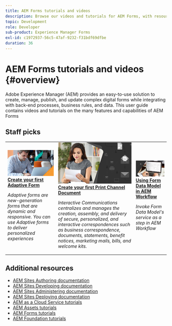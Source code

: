 ```yaml
---
title: AEM Forms tutorials and videos
description: Browse our videos and tutorials for AEM Forms, with resources and documentation to answer your queries.
topic: Development
role: Developer
sub-product: Experience Manager Forms
exl-id: c1972937-56c5-47af-9232-f31bdf69dfbe
duration: 36
---
```

# AEM Forms tutorials and videos {#overview}

Adobe Experience Manager (AEM) provides an easy-to-use solution to create, manage, publish, and update complex digital forms while integrating with back-end processes, business rules, and data. This user guide contains videos and tutorials on the many features and capabilities of AEM Forms


<div id="recs-overview-body-1"></div>
<div id="recs-overview-body-2"></div>
<div id="recs-overview-body-3"></div>
<div id="recs-overview-body-4"></div>
<div id="recs-overview-body-5"></div>
<div id="recs-overview-body-6"></div>

<div id="staff-picks-section">

## Staff picks

<table>
<tr>
  <td>
    <a href="./creating-your-first-adaptive-form/introduction-and-setup.md">
      <img alt="Create your first Adaptive Form" src="./assets/afhero.png" />
    </a>
    <div>
      <a href="./creating-your-first-adaptive-form/introduction-and-setup.md">
    <strong>Create your first Adaptive Form</strong>
    </a>
    </div>
    <p>
    <em>Adaptive forms are new-generation forms that are dynamic and responsive. You can use Adaptive forms to deliver personalized experiences</em>
    <p>
  </td>
   <td>
    <a href="./ic-print-channel-tutorial/introduction.md">
      <img alt="Create your first Print Channel Document" src="./assets/correspondence-management1.png" />
    </a>
    <div>
      <a href="./ic-print-channel-tutorial/introduction.md">
    <strong>Create your first Print Channel Document</strong>
    </a>
    </div>
    <p>
    <em>Interactive Communications centralizes and manages the creation, assembly, and delivery of secure, personalized, and interactive correspondences such as business correspondence, documents, statements, benefit notices, marketing mails, bills, and welcome kits. </em>
    <p>
  </td>
  <td>
    <a href="./adaptive-forms/form-data-model-service-as-step-in-workflow-video-use.md">
      <img alt="Using Form Data Model in AEM Workflow" src="./assets/fdmlogo.png" />
    </a>
    <div>
      <a href="./adaptive-forms/form-data-model-service-as-step-in-workflow-video-use.md">
    <strong>Using Form Data Model in AEM Workflow</strong>
    </a>
    </div>
    <p>
    <em>Invoke Form Data Model's service as a step in AEM Workflow</em>
    <p>
  </td>
</tr>
</table>

</div>


## Additional resources

* [AEM Sites Authoring documentation](https://experienceleague.adobe.com/docs/experience-manager-65/authoring/home.html)
* [AEM Sites Developing documentation](https://experienceleague.adobe.com/docs/experience-manager-65/developing/home.html)
* [AEM Sites Administering documentation](https://experienceleague.adobe.com/docs/experience-manager-65/administering/home.html)
* [AEM Sites Deploying documentation](https://experienceleague.adobe.com/docs/experience-manager-65/deploying/home.html)
* [AEM as a Cloud Service tutorials](/help/cloud-service/overview.md)
* [AEM Assets tutorials](/help/assets/overview.md)
* [AEM Forms tutorials](/help/forms/overview.md)
* [AEM Foundation tutorials](/help/foundation/overview.md)
